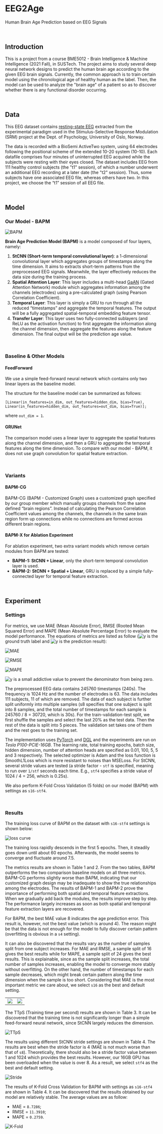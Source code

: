 # EEG2Age
Human Brain Age Prediction based on EEG Signals

<br>

## Introduction

This is a project from a course BME5012 - Brain Intelligence & Machine Intelligence (2021 Fall), in SUSTech. The project aims to study several deep neural network designs to predict the human brain age according to the given EEG brain signals. Currently, the common approach is to train certain model using the chronological age of healthy human as the label. Then, the model can be used to analyze the "brain age" of a patient so as to discover whether there is any functional disorder occurring.

<br>

## Data

This EEG dataset contains [resting-state EEG](https://openneuro.org/datasets/ds003775/versions/1.0.0) extracted from the experimental paradigm used in the Stimulus-Selective Response Modulation (SRM) project at the Dept. of Psychology, University of Oslo, Norway.

The data is recorded with a BioSemi ActiveTwo system, using 64 electrodes following the positional scheme of the extended 10-20 system (10-10). Each datafile comprises four minutes of uninterrupted EEG acquired while the subjects were resting with their eyes closed. The dataset includes EEG from 111 healthy control subjects (the "t1" session), of which a number underwent an additional EEG recording at a later date (the "t2" session). Thus, some subjects have one associated EEG file, whereas others have two. In this project, we choose the “t1” session of all EEG file.

<br>

## Model

### Our Model - BAPM

![BAPM](res/BAPM.png)

**Brain Age Prediction Model (BAPM)** is a model composed of four layers, namely:

1.   **StCNN (Short-term temporal convolutional layer)**: a 1-dimensional convolutional layer which aggregates groups of timestamps along the time dimension. It aims to extracts short-term patterns from the preprocessed EEG signals. Meanwhile, the layer effectively reduces the data size during the training process.
2.    **Spatial Attention Layer**: This layer includes a multi-head [GaAN](https://arxiv.org/pdf/1803.07294.pdf) (Gated Attention Network) module which aggregates information among the channels (electrodes) using a pre-calculated graph (using Pearson Correlation Coefficient).
3.   **Temporal Layer**: This layer is simply a GRU to run through all the reduced “timestamps” and aggregate the temporal features. The output will be a fully aggregated spatial-temporal embedding feature tensor.
4.   **Transfer Layer**: This layer uses two fully-connected sublayers (and ReLU as the activation function) to first aggregate the information along the channel dimension, then aggregate the features along the feature dimension. The final output will be the prediction age value.

<br>

### Baseline & Other Models

#### FeedForward

We use a simple feed-forward neural network which contains only two linear layers as the baseline model.

The structure for the baseline model can be summarized as follows:
```text
[Linear(in_features=in_dim, out_features=hidden_dim, bias=True),
Linear(in_features=hidden_dim, out_features=out_dim, bias=True)];
```
where `out_dim = 1`.

#### GRUNet

The comparison model uses a linear layer to aggregate the spatial features along the channel dimension, and then a GRU to aggregate the temporal features along the time dimension. To compare with our model - BAPM, it does not use graph convolution for spatial feature extraction.

<br>

### Variants

#### BAPM-CG

BAPM-CG (BAPM - Customized Graph) uses a customized graph specified by our group member which manually groups channels from the same defined “brain regions”. Instead of calculating the Pearson Correlation Coefficient values among the channels, the channels in the same brain region form up connections while no connections are formed across different brain regions.

#### BAPM-X for Ablation Experiment

For ablation experiment, two extra variant models which remove certain modules from BAPM are tested:

-   **BAPM-1: StCNN + Linear**, only the short-term temporal convolution layer is used.
-   **BAPM-2: StCNN + Spatial + Linear**, GRU is replaced by a simple fully-connected layer for temporal feature extraction.

<br>

## Experiment

### Settings

For metrics, we use MAE (Mean Absolute Error), RMSE (Rooted Mean Squared Error) and MAPE (Mean Absolute Percentage Error) to evaluate the model performance. The equations of metrics are listed as follow (![y](https://render.githubusercontent.com/render/math?math=y) is the ground truth label and ![y](https://render.githubusercontent.com/render/math?math=\hat{y}) is the prediction result): 

![MAE](https://render.githubusercontent.com/render/math?math=MAE(y,%20\hat{y})%20=%20\frac{1}{z}\sum_{i=1}^{z}|y%20-%20\hat{y}|)

![RMSE](https://render.githubusercontent.com/render/math?math=RMSE(y,%20\hat{y})%20=%20\sqrt{\frac{1}{z}\sum_{i=1}^{z}(y%20-%20\hat{y})^2})

![MAPE](https://render.githubusercontent.com/render/math?math=MAPE(y,%20\hat{y})%20=%20\frac{1}{z}\sum_{i=1}^{z}|\frac{y%20-%20\hat{y}}{y%20%2B%20\epsilon}|)

![y](https://render.githubusercontent.com/render/math?math=\epsilon) is a small addictive value to prevent the denominator from being zero.

The preprocessed EEG data contains 245760 timestamps (240s). The frequency is 1024 Hz and the number of electrodes is 63. The data includes 111 subjects, 11 of which are removed. The data of each subject is further split uniformly into multiple samples (s8 specifies that one subject is split into 8 samples, and the total number of timestamps for each sample is 245760 / 8 = 30720, which is 30s). For the train-validation-test split, we first shuffle the samples and select the last 20% as the test data. Then the rest of the data is split into 5 pieces. The validation set takes one of them and the rest goes to the training set.

The implementation uses [PyTorch](https://pytorch.org/) and [DGL](https://www.dgl.ai/) and the experiments are run on *Tesla P100-PCIE-16GB*. The learning rate, total training epochs, batch size, hidden dimension, number of attention heads are specified as 0.01, 100, 5, 5 and 3 respectively. The selected optimizer is Adam and the loss function is SmoothL1Loss which is more resistant to noises than MSELoss. For StCNN, several stride values are tested (a stride factor - `stf` is specified, meaning to run over `1/stf` seconds each time. E.g., `stf4` specifies a stride value of 1024 / 4 = 256, which is 0.25s).

We also perform K-Fold Cross Validation (5 folds) on our model (BAPM) with settings as `s16-stf4`.

<br>

### Results

The training loss curve of BAPM on the dataset with `s16-stf4` settings is shown below:

![loss curve](res/BAPM/20211221_20_58_10_BAPM_s16_train.png)

The training loss rapidly descends in the first 5 epochs. Then, it steadily goes down until about 60 epochs. Afterwards, the model seems to converge and fluctuate around 7.5.

The metrics results are shown in Table 1 and 2. From the two tables, BAPM outperforms the two comparison baseline models on all three metrics. BAPM-CG performs slightly worse than BAPM, indicating that our customized graph design may be inadequate to show the true relationships among the electrodes. The results of BAPM-1 and BAPM-2 prove the importance of performing both spatial and temporal feature extractions. When we gradually add back the modules, the results improve step by step. The performance largely increases as soon as both spatial and temporal feature extraction layers are recovered.

For BAPM, the best MAE value 8 indicates the age prediction error. This result is, however, not the best value (which is around 4). The reason might be that the data is not enough for the model to fully discover certain pattern (overfitting is obvious in a `s4` setting).

It can also be discovered that the results vary as the number of samples split from one subject increases. For MAE and RMSE, a sample split of 16 gives the best results while for MAPE, a sample split of 24 gives the best results. This is explainable, since as the sample split increases, the total number of samples increases, enabling the model to converge more stably without overfitting. On the other hand, the number of timestamps for each sample decreases, which might break certain pattern along the time dimension when the sample is too short. Considering that MAE is the most important metric we care about, we select `s16` as the best and default setting.

<table>
    <tr>
        <td>
            <img src="res/t1_metrics_1.png" />
        </td>
        <td>
            <img src="res/t2_metrics_2.png" />
        </td>
    </tr>
</table>

The TTpS (Training time per second) results are shown in Table 3. It can be discovered that the training time is not significantly longer than a simple feed-forward neural network, since StCNN largely reduces the dimension.

![TTpS](res/t3_TTpS.png)

The results using different StCNN stride settings are shown in Table 4. The results are best when the stride factor is 4 (MAE is not much worse than that of `s8`). Theoretically, there should also be a stride factor value between 1 and 1024 which provides the best results. However, our 16GB GPU has been overloaded when the value is over 8. As a result, we select `stf4` as the best and default setting.

![Stride](res/t4_stride.png)

The results of K-Fold Cross Validation for BAPM with settings as `s16-stf4` are shown in Table 4. It can be discovered that the results obtained by our model are relatively stable. The average values are as follow:

-   MAE = `8.7286`;
-   RMSE = `11.3910`;
-   MAPE = `0.2759`.

![K-Fold](res/t5_kfold.png)

<br>